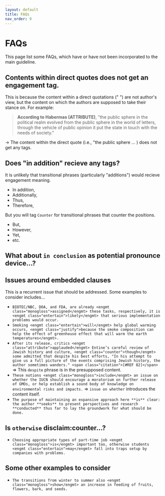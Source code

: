 ```yaml
---
layout: default
title: FAQs
nav_order: 9
---
```


# FAQs
This page list some FAQs, which have or have not been incorporated to the main guideline.

## Contents within direct quotes does not get an engagement tag.
This is because the content within a direct quotations (" ") are not author's view, but the content on which the authors are supposed to take their stance on.
For example:
> **According to Habermas (ATTRIBUTE)**, "the public sphere in the political realm evolved from the public sphere in the world of letters, through the vehicle of public opinion it put the state in touch with the needs of society."

-> The content within the direct quote (i.e., "the public sphere ... ) does not get any tags.

## Does "in addition" recieve any tags?

It is unlikely that transitional phrases (particularly "additions") would recieve engagement meaning.
- In addition,
- Additionally,
- Thus,
- Therefore,

But you will tag `Counter` for transitional phrases that counter the positions.
- But,
- However, 
- Yet, 
- etc.


## What about `in conclusion` as potential pronounce device...?

## Issues around embedded clauses
This is a recurrent issue that should be addressed. Some examples to consider includes...
- `BIOTEC/NBC, DOA, and FDA, are already <engmt class="monogloss">assigned</engmt> these tasks, respectively, it is <engmt class="entertain">likely</engmt> that serious implementation problems would occur.`
- `Smoking <engmt class="entertain">will</engmt> help global warming occurs, <engmt class="justify">because the smoke composition can help the effect of greenhouse effect that will warm the earth temperatures</engmt>.`
- `After its release, critics <engmt class="attribute">applauded</engmt> Entine’s careful review of Jewish history and culture, <engmt class="counter">though</engmt> some admitted that despite his best efforts, "In his attempt to give us a full picture of the events comprising Jewish history, the author sometimes wanders." <span class="citation">[#REF 82]</span>`
=> This `despite` phrase is in the presupposed content.
- `These notions <engmt class="monogloss">include</engmt> an issue on whether the IUCN should encourage a moratorium on further release of GMOs, or help establish a sound body of knowledge on environmental risks and impacts.`
=> `issue on whether` introduces the content itself.
- `The purpose of maintaining an expansive approach here **is** clear: the author **seeks** to present perspectives and research **conducted** thus far to lay the groundwork for what should be done.`


## Is `otherwise` disclaim:counter...?
- `Choosing appropriate types of part-time job <engmt class="monogloss">is</engmt> important too, otherwise students <engmt class="entertain">may</engmt> fall into traps setup by companies with problems.`


## Some other examples to consider
- `The transitions from winter to summer also <engmt class="monogloss">show</engmt> an increase in feeding of fruits, flowers, bark, and seeds.`


